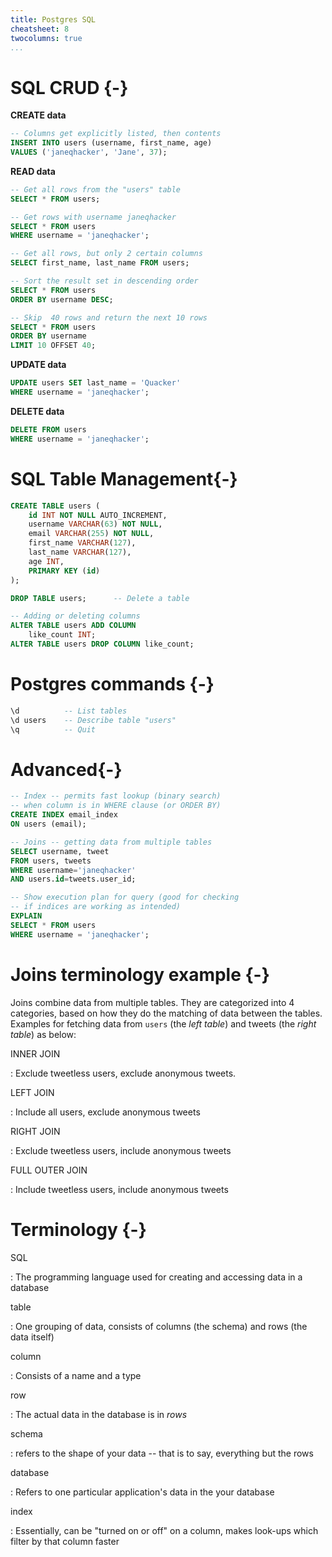 ```yaml
---
title: Postgres SQL
cheatsheet: 8
twocolumns: true
...
```



# SQL CRUD {-}

**CREATE data**

```SQL
-- Columns get explicitly listed, then contents
INSERT INTO users (username, first_name, age)
VALUES ('janeqhacker', 'Jane', 37);
```

**READ data**

```SQL
-- Get all rows from the "users" table
SELECT * FROM users;

-- Get rows with username janeqhacker
SELECT * FROM users
WHERE username = 'janeqhacker';

-- Get all rows, but only 2 certain columns
SELECT first_name, last_name FROM users;

-- Sort the result set in descending order
SELECT * FROM users
ORDER BY username DESC;

-- Skip  40 rows and return the next 10 rows
SELECT * FROM users
ORDER BY username
LIMIT 10 OFFSET 40;
```


**UPDATE data**

```SQL
UPDATE users SET last_name = 'Quacker'
WHERE username = 'janeqhacker';
```


**DELETE data**

```SQL
DELETE FROM users
WHERE username = 'janeqhacker';
```

# SQL Table Management{-}

```SQL
CREATE TABLE users (
    id INT NOT NULL AUTO_INCREMENT,
    username VARCHAR(63) NOT NULL,
    email VARCHAR(255) NOT NULL,
    first_name VARCHAR(127),
    last_name VARCHAR(127),
    age INT,
    PRIMARY KEY (id)
);

DROP TABLE users;      -- Delete a table

-- Adding or deleting columns
ALTER TABLE users ADD COLUMN 
    like_count INT;
ALTER TABLE users DROP COLUMN like_count;
```


# Postgres commands {-}

```SQL
\d          -- List tables
\d users    -- Describe table "users"
\q          -- Quit 
```


# Advanced{-}


```SQL
-- Index -- permits fast lookup (binary search)
-- when column is in WHERE clause (or ORDER BY)
CREATE INDEX email_index
ON users (email);

-- Joins -- getting data from multiple tables
SELECT username, tweet
FROM users, tweets 
WHERE username='janeqhacker'
AND users.id=tweets.user_id;

-- Show execution plan for query (good for checking
-- if indices are working as intended)
EXPLAIN
SELECT * FROM users
WHERE username = 'janeqhacker';
```



# Joins terminology example {-}

Joins combine data from multiple tables. They are categorized into 4
categories, based on how they do the matching of data between the tables.
Examples for fetching data from `users` (the *left table*) and tweets (the
*right table*) as below:

INNER JOIN

:   Exclude tweetless users, exclude anonymous tweets.


LEFT JOIN

:   Include all users, exclude anonymous tweets

RIGHT JOIN

:   Exclude tweetless users, include anonymous tweets


FULL OUTER JOIN

:   Include tweetless users, include anonymous tweets



# Terminology {-}

SQL

:   The programming language used for creating and accessing data in a database



table

:   One grouping of data, consists of columns (the schema) and rows (the data
itself)


column

:   Consists of a name and a type


row

:   The actual data in the database is in *rows*


schema

:   refers to the shape of your data -- that is to say, everything but the rows

database

:   Refers to one particular application's data in the your database


index

:   Essentially, can be "turned on or off" on a column, makes look-ups which
filter by that column faster




